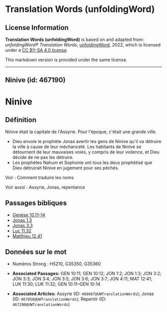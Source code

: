 # Translation Words (unfoldingWord)

## License Information

**Translation Words (unfoldingWord)** is based on and adapted from: _unfoldingWord® Translation Words_, [unfoldingWord](https://unfoldingword.org/utw), 2022, which is licensed under a [CC BY-SA 4.0 license](https://creativecommons.org/licenses/by-sa/4.0/legalcode.en).

This markdown version is provided under the same license.



--------------------------------

## Ninive (id: 467190)

Ninive
======

Définition
----------

Ninive était la capitale de l'Assyrie. Pour l'époque, c'était une grande ville.

* Dieu envoie le prophète Jonas avertir les gens de Ninive qu'il va détruire la ville à cause de leur méchanceté. Les habitants de Ninive se détournent de leur mauvaises voies, y compris de leur violence, et Dieu décide de ne pas les détruire.
* Les prophètes Nahum et Sophonie ont tous les deux prophétisé que Dieu détruirait Ninive en jugement pour ses péchés.

Voir : Comment traduire les noms

Voir aussi : Assyrie, Jonas, repentance

Passages bibliques
------------------

* [Genèse 10\.11–14](https://ref.ly/Gen10:11-Gen10:14)
* [Jonas 1\.3](https://ref.ly/Jonah1:3)
* [Jonas 3\.3](https://ref.ly/Jonah3:3)
* [Luc 11\.32](https://ref.ly/Luke11:32)
* [Matthieu 12\.41](https://ref.ly/Matt12:41)

Données sur le mot
------------------

* Numéros Strong : H5210, G35350, G35360

* **Associated Passages:** GEN 10:11; GEN 10:12; JON 1:2; JON 1:3; JON 3:2; JON 3:3; JON 3:4; JON 3:5; JON 3:6; JON 3:7; JON 4:11; MAT 12:41; LUK 11:30; LUK 11:32; GEN 10:11–GEN 10:14
* **Associated Articles:** Assyrie (ID: `466667@UWTranslationWords`); Jonas (ID: `467058@UWTranslationWords`); Repentir (ID: `467290@UWTranslationWords`)

